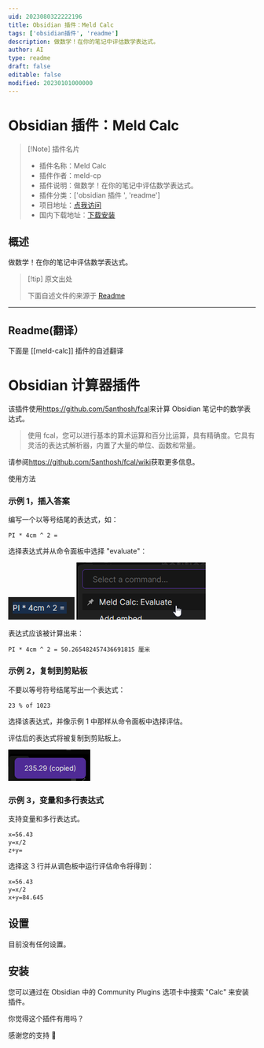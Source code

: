```yaml
---
uid: 2023080322222196
title: Obsidian 插件：Meld Calc
tags: ['obsidian插件', 'readme']
description: 做数学！在你的笔记中评估数学表达式。
author: AI
type: readme
draft: false
editable: false
modified: 20230101000000
---
```


# Obsidian 插件：Meld Calc

> [!Note] 插件名片
> - 插件名称：Meld Calc
> - 插件作者：meld-cp
> - 插件说明：做数学！在你的笔记中评估数学表达式。
> - 插件分类：['obsidian 插件 ', 'readme']
> - 项目地址：[点我访问](https://github.com/meld-cp/obsidian-calc)
> - 国内下载地址：[下载安装](https://pkmer.cn/products/plugin/pluginMarket/?meld-calc)

## 概述

做数学！在你的笔记中评估数学表达式。

> [!tip] 原文出处
>
>下面自述文件的来源于 [Readme](https://ghproxy.net/https://raw.githubusercontent.com/meld-cp/obsidian-calc/main/README.md)

---

## Readme(翻译）

下面是 [[meld-calc]] 插件的自述翻译

# Obsidian 计算器插件

该插件使用<https://github.com/5anthosh/fcal>来计算 Obsidian 笔记中的数学表达式。

> 使用 fcal，您可以进行基本的算术运算和百分比运算，具有精确度。它具有灵活的表达式解析器，内置了大量的单位、函数和常量。

请参阅<https://github.com/5anthosh/fcal/wiki>获取更多信息。

使用方法

### 示例 1，插入答案

编写一个以等号结尾的表达式，如：

```
PI * 4cm ^ 2 = 
```

选择表达式并从命令面板中选择 "evaluate"：

<img alt="选择表达式" src="https://raw.githubusercontent.com/meld-cp/obsidian-calc/main/docs/assets/eg1-exp.png" />

<img alt="从命令面板中选择evaluate" src="https://raw.githubusercontent.com/meld-cp/obsidian-calc/main/docs/assets/select-command.png" />

表达式应该被计算出来：

```
PI * 4cm ^ 2 = 50.265482457436691815 厘米
```

### 示例 2，复制到剪贴板

不要以等号符号结尾写出一个表达式：

```
23 % of 1023
```

选择该表达式，并像示例 1 中那样从命令面板中选择评估。

评估后的表达式将被复制到剪贴板上。

<img alt="评估后的表达式将被复制到剪贴板上" src="https://raw.githubusercontent.com/meld-cp/obsidian-calc/main/docs/assets/eg2-clipboard.png" />

### 示例 3，变量和多行表达式

支持变量和多行表达式。

```
x=56.43
y=x/2
z+y=
```

选择这 3 行并从调色板中运行评估命令将得到：

```
x=56.43
y=x/2
x+y=84.645
```

## 设置

目前没有任何设置。

## 安装

您可以通过在 Obsidian 中的 Community Plugins 选项卡中搜索 "Calc" 来安装插件。

你觉得这个插件有用吗？

感谢您的支持 🙏

